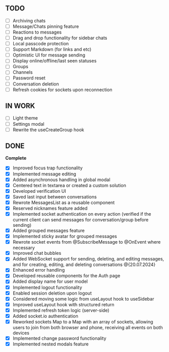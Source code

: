 ## TODO

- [ ] Archiving chats
- [ ] Message/Chats pinning feature
- [ ] Reactions to messages
- [ ] Drag and drop functionality for sidebar chats
- [ ] Local passcode protection
- [ ] Support Markdown (for links and etc)
- [ ] Optimistic UI for message sending
- [ ] Display online/offline/last seen statuses
- [ ] Groups
- [ ] Channels
- [ ] Password reset
- [ ] Conversation deletion
- [ ] Refresh cookies for sockets upon reconnection

## IN WORK

- [ ] Light theme
- [ ] Settings modal
- [ ] Rewrite the useCreateGroup hook

## DONE

**Complete**
- [x] Improved focus trap functionality
- [x] Implemented message editing
- [x] Added asynchronous handling in global modal
- [x] Centered text in textarea or created a custom solution
- [x] Developed verification UI
- [x] Saved last input between conversations
- [x] Rewrote MessagesList as a reusable component
- [x] Reserved nicknames feature added
- [x] Implemented socket authentication on every action (verified if the current client can send messages for conversation/group before sending)
- [x] Added grouped messages feature
- [x] Implemented sticky avatar for grouped messages
- [x] Rewrote socket events from @SubscribeMessage to @OnEvent where necessary
- [x] Improved chat bubbles
- [x] Added WebSocket support for sending, deleting, and editing messages, and for creating, editing, and deleting conversations @{20.07.2024}
- [x] Enhanced error handling
- [x] Developed reusable components for the Auth page
- [x] Added display name for user model
- [x] Implemented logout functionality
- [x] Enabled session deletion upon logout
- [x] Considered moving some logic from useLayout hook to useSidebar
- [x] Improved useLayout hook with structured return
- [x] Implemented refresh token logic (server-side)
- [x] Added socket.io authentication
- [x] Reworked sockets Map to a Map with an array of sockets, allowing users to join from both browser and phone, receiving all events on both devices
- [x] Implemented change password functionality
- [x] Implemented nested modals feature
